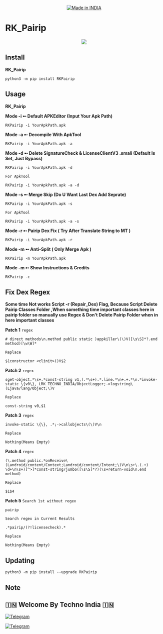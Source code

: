 <p align="center">
<a href="https://t.me/rktechnoindians"><img title="Made in INDIA" src="https://img.shields.io/badge/MADE%20IN-INDIA-SCRIPT?colorA=%23ff8100&colorB=%23017e40&colorC=%23ff0000&style=for-the-badge"></a>
</p>

<a name="readme-top"></a>


# RK_Pairip


<p align="center"> 
<a href="https://t.me/rktechnoindians"><img src="https://readme-typing-svg.herokuapp.com?font=Fira+Code&weight=800&size=35&pause=1000&color=F74848&center=true&vCenter=true&random=false&width=435&lines=RK_Pairip" /></a>
 </p>

Install
-------

**RK_Pairip**

    python3 -m pip install RKPairip

Usage
-----

**RK_Pairip**

**Mode -i ➸ Default APKEditor (Input Your Apk Path)**

    RKPairip -i YourApkPath.apk

**Mode -a ➸ Decompile With ApkTool**

    RKPairip -i YourApkPath.apk -a

**Mode -d ➸ Delete SignatureCheck & LicenseClientV3 .smali (Default Is Set, Just Bypass)**

    RKPairip -i YourApkPath.apk -d
    
`For ApkTool`

    RKPairip -i YourApkPath.apk -a -d

**Mode -s ➸ Merge Skip (Do U Want Last Dex Add Seprate)**

    RKPairip -i YourApkPath.apk -s
    
`For ApkTool`

    RKPairip -i YourApkPath.apk -a -s
    
**Mode -r ➸ Pairip Dex Fix ( Try After Translate String to MT )**

    RKPairip -i YourApkPath.apk -r

**Mode -m ➸ Anti-Split ( Only Merge Apk )**

    RKPairip -m YourApkPath.apk
    
**Mode -m ➸ Show Instructions & Credits**

    RKPairip -c

Fix Dex Regex
-------------

**Some time Not works Script -r (Repair_Dex) Flag, Because Script Delete Pairip Classes Folder ,When something time important classes here in pairip folder so manually use Regex & Don't Delete Pairip Folder when in here important classes**


**Patch 1**
`regex`

    # direct methods\n.method public static )appkiller\(\)V([\s\S]*?.end method)[\w\W]*
    
`Replace`

    $1constructor <clinit>()V$2

**Patch 2**
`regex`

    sget-object.*\s+.*const-string v1,(.*\s+).*.line.*\n+.+.*\n.*invoke-static \{v0\}, LRK_TECHNO_INDIA/ObjectLogger;->logstring\(Ljava/lang/Object;\)V
    
`Replace`

    const-string v0,$1

**Patch 3**
`regex`

    invoke-static \{\}, .*;->callobjects\(\)V\n
    
`Replace`

    Nothing(Means Empty) 

**Patch 4**
`regex`

    (\.method public.*onReceive\(Landroid/content/Context;Landroid/content/Intent;\)V\n\s+\.(.+) \d+\n\s+)[^>]*const-string/jumbo([\s\S]*?)(\s+return-void\n.end method)
    
`Replace`

    $1$4


**Patch 5**
`Search 1st without regex`

    pairip
    
`Search regex in Current Results`

    .*pairip/(?!licensecheck).*

`Replace`

    Nothing(Means Empty) 


Updating
--------

    python3 -m pip install --upgrade RKPairip


Note
----

## 🇮🇳 Welcome By Techno India 🇮🇳

[![Telegram](https://img.shields.io/badge/TELEGRAM-CHANNEL-red?style=for-the-badge&logo=telegram)](https://t.me/rktechnoindians)
  </a><p>
[![Telegram](https://img.shields.io/badge/TELEGRAM-OWNER-red?style=for-the-badge&logo=telegram)](https://t.me/RK_TECHNO_INDIA)
</p>
